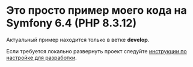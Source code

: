 # Это просто пример моего кода на Symfony 6.4 (PHP 8.3.12)

Актуальный пример находится только в ветке **develop**.

Если требуется локально развернуть проект следуйте [инструкции по настройке для разработки](doc/Setup_Project_for_Dev.md).